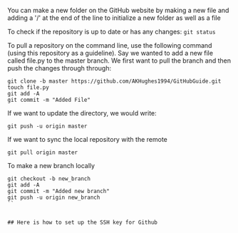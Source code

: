 You can make a new folder on the GitHub website by making a new file and adding a '/' at the end of the line to initialize a new folder as well as a file

To check if the repository is up to date or has any changes: `git status` 

To pull a repository on the command line, use the following command (using this repository as a guideline). Say we wanted to add a new file called file.py to the master branch. We first want to pull the branch and then push the changes through through: 
```
git clone -b master https://github.com/AKHughes1994/GitHubGuide.git
touch file.py
git add -A
git commit -m "Added File"
```

If we want to update the directory, we would write:
```
git push -u origin master
```

If we want to sync the local repository with the remote
```
git pull origin master
```

To make a new branch locally
```
git checkout -b new_branch
git add -A
git commit -m "Added new branch"
git push -u origin new_branch
``


## Here is how to set up the SSH key for Github
